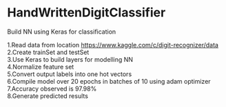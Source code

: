 # HandWrittenDigitClassifier
Build NN using Keras for classification

1.Read data from location https://www.kaggle.com/c/digit-recognizer/data</br>
2.Create trainSet and testSet</br>
3.Use Keras to build layers for modelling NN</br>
4.Normalize feature set</br>
5.Convert output labels into one hot vectors</br>
6.Compile model over 20 epochs in batches of 10 using adam optimizer</br>
7.Accuracy observed is 97.98%</br>
8.Generate predicted results</br>

